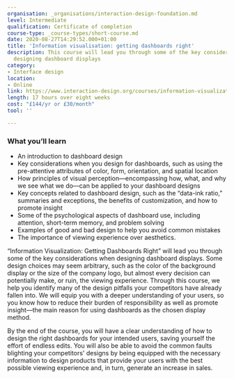 ```yaml
---
organisation: _organisations/interaction-design-foundation.md
level: Intermediate
qualification: Certificate of completion
course-type: _course-types/short-course.md
date: 2020-08-27T14:29:52.000+01:00
title: 'Information visualisation: getting dashboards right'
description: This course will lead you through some of the key considerations when
  designing dashboard displays
category:
- Interface design
location:
- Online
link: https://www.interaction-design.org/courses/information-visualization-getting-dashboards-right
length: 17 hours over eight weeks
cost: "£144/yr or £30/month"
tool: ''

---
```

### What you’ll learn

* An introduction to dashboard design
* Key considerations when you design for dashboards, such as using the pre-attentive attributes of color, form, orientation, and spatial location
* How principles of visual perception—encompassing how, what, and why we see what we do—can be applied to your dashboard designs
* Key concepts related to dashboard design, such as the “data-ink ratio,” summaries and exceptions, the benefits of customization, and how to promote insight
* Some of the psychological aspects of dashboard use, including attention, short-term memory, and problem solving
* Examples of good and bad design to help you avoid common mistakes
* The importance of viewing experience over aesthetics.

“Information Visualization: Getting Dashboards Right” will lead you through some of the key considerations when designing dashboard displays. Some design choices may seem arbitrary, such as the color of the background display or the size of the company logo, but almost every decision can potentially make, or ruin, the viewing experience. Through this course, we help you identify many of the design pitfalls your competitors have already fallen into. We will equip you with a deeper understanding of your users, so you know how to reduce their burden of responsibility as well as promote insight—the main reason for using dashboards as the chosen display method.

By the end of the course, you will have a clear understanding of how to design the right dashboards for your intended users, saving yourself the effort of endless edits. You will also be able to avoid the common faults blighting your competitors' designs by being equipped with the necessary information to design products that provide your users with the best possible viewing experience and, in turn, generate an increase in sales.